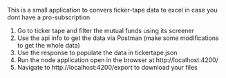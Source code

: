 This is a small application to convers ticker-tape data to excel in case you dont have a pro-subscription

1. Go to ticker tape and filter the mutual funds using its screener
2. Use the api info to get the data via Postman (make some modifications to get the whole data)
3. Use the response to populate the data in tickertape.json
4. Run the node application open in the browser at http://localhost:4200/
5. Navigate to http://localhost:4200/export to download your files